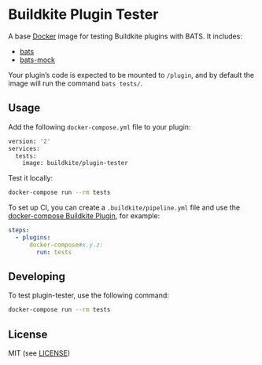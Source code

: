 # Buildkite Plugin Tester

A base [Docker](https://www.docker.com/) image for testing Buildkite plugins with BATS. It includes:

* [bats](https://github.com/sstephenson/bats)
* [bats-mock](https://github.com/jasonkarns/bats-mock)

Your plugin’s code is expected to be mounted to `/plugin`, and by default the image will run the command `bats tests/`.

## Usage

Add the following `docker-compose.yml` file to your plugin:

```bash
version: '2'
services:
  tests:
    image: buildkite/plugin-tester
```

Test it locally:

```bash
docker-compose run --rm tests
```

To set up CI, you can create a `.buildkite/pipeline.yml` file and use the [docker-compose Buildkite Plugin](https://github.com/buildkite-plugins/docker-compose-buildkite-plugin), for example:

```yml
steps:
  - plugins:
      docker-compose#x.y.z:
        run: tests
```

## Developing

To test plugin-tester, use the following command:

```bash
docker-compose run --rm tests
```

## License

MIT (see [LICENSE](LICENSE))